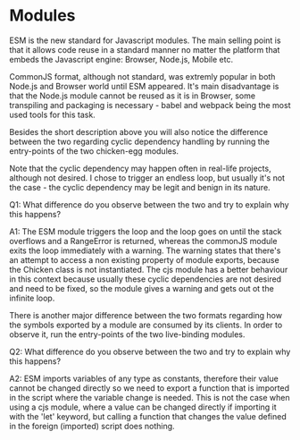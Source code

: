 # Modules

ESM is the new standard for Javascript modules. The main selling point is that it allows code reuse in a standard manner no matter the platform that embeds the Javascript engine: Browser, Node.js, Mobile etc.

CommonJS format, although not standard, was extremly popular in both Node.js and Browser world until ESM appeared.
It's main disadvantage is that the Node.js module cannot be reused as it is in Browser, some transpiling and packaging is necessary - babel and webpack being the most used tools for this task.

Besides the short description above you will also notice the difference between the two regarding cyclic dependency handling by running the entry-points of the two chicken-egg modules.

Note that the cyclic dependency may happen often in real-life projects, although not desired. I chose to trigger an endless loop, but usually it's not the case - the cyclic dependency may be legit and benign in its nature.

Q1: What difference do you observe between the two and try to explain why this happens?

A1: The ESM module triggers the loop and the loop goes on until the stack overflows and a RangeError is returned, whereas the commonJS module
exits the loop immediately with a warning. The warning states that there's an attempt to access a non existing property of module exports, because the Chicken class is not instantiated. The cjs module has a better behaviour in this context because usually these cyclic dependencies are not desired and need to be fixed, so the module gives a warning and gets out ot the infinite loop.

There is another major difference between the two formats regarding how the symbols exported by a module are consumed by its clients. In order to observe it, run the entry-points of the two live-binding modules.

Q2: What difference do you observe between the two and try to explain why this happens?

A2: ESM imports variables of any type as constants, therefore their value cannot be changed directly so we need to export a function that is imported in the script where the variable change is needed. This is not the case when using a cjs module, where a value can be changed directly if importing it with the 'let' keyword, but calling a function that changes the value defined in the foreign (imported) script does nothing.

